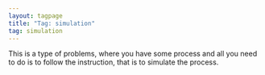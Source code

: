 ```yaml
---
layout: tagpage
title: "Tag: simulation"
tag: simulation
---
```


This is a type of problems, where you have some process and all you need to do is to follow the instruction, that is to simulate the process.